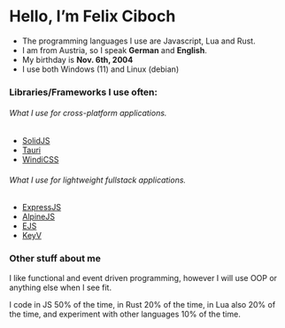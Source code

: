 # Hello, I’m Felix Ciboch
- The programming languages I use are Javascript, Lua and Rust.
- I am from Austria, so I speak **German** and **English**.
- My birthday is **Nov. 6th, 2004**
- I use both Windows (11) and Linux (debian)

### Libraries/Frameworks I use often:
###### What I use for cross-platform applications.
- [SolidJS](https://www.solidjs.com/)
- [Tauri](https://tauri.app/)
- [WindiCSS](https://windicss.org/)
###### What I use for lightweight fullstack applications.
- [ExpressJS](https://expressjs.com/)
- [AlpineJS](https://alpinejs.dev/)
- [EJS](https://ejs.co/)
- [KeyV](https://keyv.js.org/)

### Other stuff about me

I like functional and event driven programming, however I will use OOP or anything else when I see fit.

I code in JS 50% of the time, in Rust 20% of the time, in Lua also 20% of the time, and experiment with other languages 10% of the time.


